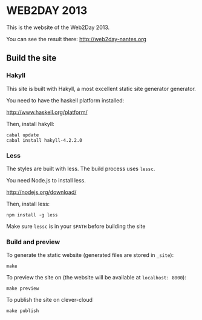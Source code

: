 WEB2DAY 2013
============

This is the website of the Web2Day 2013.

You can see the result there: <http://web2day-nantes.org>

## Build the site

### Hakyll

This site is built with Hakyll, a most excellent static site generator
generator.

You need to have the haskell platform installed:

<http://www.haskell.org/platform/>

Then, install hakyll:

    cabal update
    cabal install hakyll-4.2.2.0

### Less

The styles are built with less. The build process uses `lessc`.

You need Node.js to install less.

<http://nodejs.org/download/>

Then, install less:

    npm install -g less

Make sure `lessc` is in your `$PATH` before building the site

### Build and preview

To generate the static website (generated files are stored in `_site`):

    make

To preview the site on (the website will be available at `localhost: 8000`):

    make preview

To publish the site on clever-cloud

    make publish

